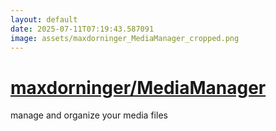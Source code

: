 ```yaml
---
layout: default
date: 2025-07-11T07:19:43.587091
image: assets/maxdorninger_MediaManager_cropped.png
---
```


# [maxdorninger/MediaManager](https://github.com/maxdorninger/MediaManager)

manage and organize your media files
